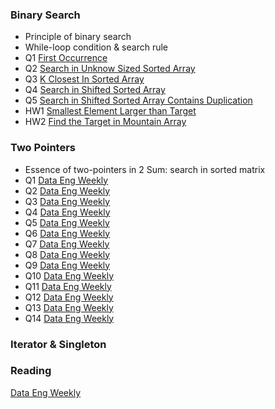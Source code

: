 ### Binary Search
* Principle of binary search 
* While-loop condition & search rule
* Q1 [First Occurrence](https://dataengweekly.substack.com/)
* Q2 [Search in Unknow Sized Sorted Array](https://dataengweekly.substack.com/)
* Q3 [K Closest In Sorted Array](https://dataengweekly.substack.com/)
* Q4 [Search in Shifted Sorted Array](https://dataengweekly.substack.com/)
* Q5 [Search in Shifted Sorted Array Contains Duplication](https://dataengweekly.substack.com/)
* HW1 [Smallest Element Larger than Target](https://dataengweekly.substack.com/)
* HW2 [Find the Target in Mountain Array](https://dataengweekly.substack.com/)

### Two Pointers
* Essence of two-pointers in 2 Sum: search in sorted matrix
* Q1 [Data Eng Weekly](https://dataengweekly.substack.com/)
* Q2 [Data Eng Weekly](https://dataengweekly.substack.com/)
* Q3 [Data Eng Weekly](https://dataengweekly.substack.com/)
* Q4 [Data Eng Weekly](https://dataengweekly.substack.com/)
* Q5 [Data Eng Weekly](https://dataengweekly.substack.com/)
* Q6 [Data Eng Weekly](https://dataengweekly.substack.com/)
* Q7 [Data Eng Weekly](https://dataengweekly.substack.com/)
* Q8 [Data Eng Weekly](https://dataengweekly.substack.com/)
* Q9 [Data Eng Weekly](https://dataengweekly.substack.com/)
* Q10 [Data Eng Weekly](https://dataengweekly.substack.com/)
* Q11 [Data Eng Weekly](https://dataengweekly.substack.com/)
* Q12 [Data Eng Weekly](https://dataengweekly.substack.com/)
* Q13 [Data Eng Weekly](https://dataengweekly.substack.com/)
* Q14 [Data Eng Weekly](https://dataengweekly.substack.com/)


### Iterator & Singleton

### Reading
[Data Eng Weekly](https://dataengweekly.substack.com/)
